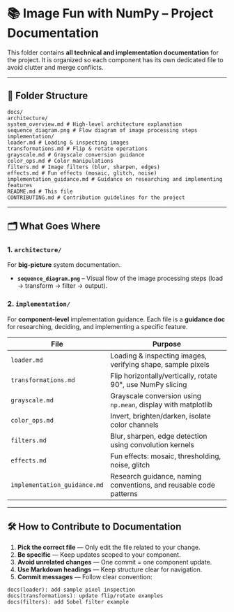 # 📚 Image Fun with NumPy – Project Documentation


This folder contains **all technical and implementation documentation** for the project.
It is organized so each component has its own dedicated file to avoid clutter and merge conflicts.


---


## 📂 Folder Structure


```
docs/
architecture/
system_overview.md # High-level architecture explanation
sequence_diagram.png # Flow diagram of image processing steps
implementation/
loader.md # Loading & inspecting images
transformations.md # Flip & rotate operations
grayscale.md # Grayscale conversion guidance
color_ops.md # Color manipulations
filters.md # Image filters (blur, sharpen, edges)
effects.md # Fun effects (mosaic, glitch, noise)
implementation_guidance.md # Guidance on researching and implementing features
README.md # This file
CONTRIBUTING.md # Contribution guidelines for the project
```


---


## 🗂 What Goes Where


### **1. `architecture/`**
For **big-picture** system documentation.


- **`sequence_diagram.png`** – Visual flow of the image processing steps (load → transform → filter → output).


### **2. `implementation/`**
For **component-level** implementation guidance. Each file is a **guidance doc** for researching, deciding, and implementing a specific feature.


| File | Purpose |
| ---------------------------- | ----------------------------------------------------------------------- |
| `loader.md` | Loading & inspecting images, verifying shape, sample pixels |
| `transformations.md` | Flip horizontally/vertically, rotate 90°, use NumPy slicing |
| `grayscale.md` | Grayscale conversion using `np.mean`, display with matplotlib |
| `color_ops.md` | Invert, brighten/darken, isolate color channels |
| `filters.md` | Blur, sharpen, edge detection using convolution kernels |
| `effects.md` | Fun effects: mosaic, thresholding, noise, glitch |
| `implementation_guidance.md` | Research guidance, naming conventions, and reusable code patterns |


---


## 🛠 How to Contribute to Documentation


1. **Pick the correct file** — Only edit the file related to your change.
2. **Be specific** — Keep updates scoped to your component.
3. **Avoid unrelated changes** — One commit = one component update.
4. **Use Markdown headings** — Keep structure clear for navigation.
5. **Commit messages** — Follow clear convention:


```
docs(loader): add sample pixel inspection
docs(transformations): update flip/rotate examples
docs(filters): add Sobel filter example
```